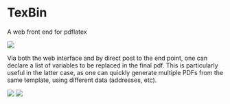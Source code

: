 TexBin
======

A web front end for pdflatex

<img src="https://dl.dropboxusercontent.com/u/11252267/Images/TexBin/TexBin.PNG">

Via both the web interface and by direct post to the end point, one can declare a list of variables to be replaced in the final pdf. This is particularly useful in the latter case, as one can quickly generate multiple PDFs from the same template, using different data (addresses, etc).

<img src="https://dl.dropboxusercontent.com/u/11252267/Images/TexBin/TexBin1.PNG">

<img src="https://dl.dropboxusercontent.com/u/11252267/Images/TexBin/TexBin2.PNG">